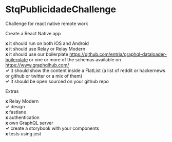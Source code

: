 # StqPublicidadeChallenge
Challenge for react native remote work

Create a React Native app

 <b>x</b>  it should run on both iOS and Android<br />
 <b>x</b> it should use Relay or Relay Modern<br />
 <b>x</b> it should use our boilerplate https://github.com/entria/graphql-dataloader-boilerplate or one or more of the schemas available on https://www.graphqlhub.com/<br />
 <b>✓</b> it should show the content inside a FlatList (a list of reddit or hackernews or github or twitter or a mix of them)<br />
  <b>✓</b> it should be open sourced on your github repo<br />

Extras

 <b>x</b> Relay Modern<br />
 <b>✓</b> design<br />
 <b>x</b> fastlane<br />
 <b>x</b> authentication<br />
 <b>x</b> own GraphQL server<br />
 <b>✓</b> create a storybook with your components<br />
 <b>x</b> tests using jest<br />

